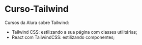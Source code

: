 # Curso-Tailwind

Cursos da Alura sobre Tailwind:
- Tailwind CSS: estilizando a sua página com classes utilitárias;
- React com TailwindCSS: estilizando componentes;